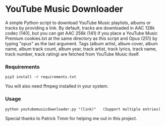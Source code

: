 # YouTube Music Downloader
A simple Python script to download YouTube Music playlists, albums or tracks by providing a link.
By default, tracks are downloaded in AAC 128k codec (140), but you can get AAC 256k (141) if you place a YouTube Music Premium cookies.txt at the same directory as this script and Opus (251) by typing "opus" as the last argument.
Tags (album artist, album cover, album name, album track count, album year, track artist, track lyrics, track name, track number, track rating) are fetched from YouTube Music itself.

### Requirements
    pip3 install -r requirements.txt
You will also need ffmpeg installed in your system.

### Usage
    python youtubemusicdownloader.py "(link)"   (Support multiple entries)

Special thanks to Patrick Timm for helping me out in this project.
